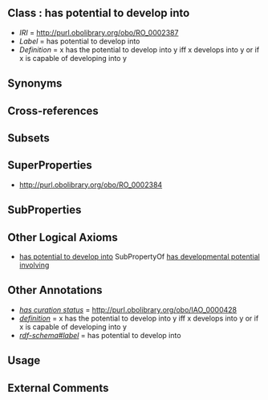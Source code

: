 
## Class : has potential to develop into

 * *IRI* = http://purl.obolibrary.org/obo/RO_0002387
 * *Label* = has potential to develop into
 * *Definition* = x has the potential to develop into y iff x develops into y or if x is capable of developing into y

## Synonyms


## Cross-references


## Subsets


## SuperProperties

 * <http://purl.obolibrary.org/obo/RO_0002384>

## SubProperties


## Other Logical Axioms

 * [has potential to develop into](../../RO/87/RO_0002387.md) SubPropertyOf [has developmental potential involving](../../RO/84/RO_0002384.md)

## Other Annotations

 * *[has curation status](../../IAO/14/IAO_0000114.md)* = http://purl.obolibrary.org/obo/IAO_0000428
 * *[definition](../../IAO/15/IAO_0000115.md)* = x has the potential to develop into y iff x develops into y or if x is capable of developing into y
 * *[rdf-schema#label](../../el/rdf-schema#label.md)* = has potential to develop into

## Usage


## External Comments

